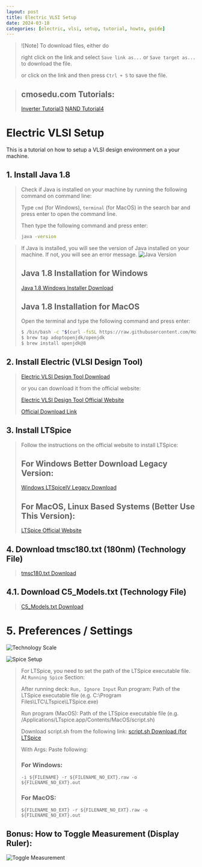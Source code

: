 ```yaml
---
layout: post
title: Electric VLSI Setup
date: 2024-03-18
categories: [electric, vlsi, setup, tutorial, howto, guide]
---
```



> ![Note] To download files, either do 
> 
> right click on the link and select `Save link as...` or `Save target as...` to download the file.
>
> or click on the link and then press `Ctrl + S` to save the file.


> ## cmosedu.com Tutorials:
> [Inverter Tutorial3](https://cmosedu.com/videos/electric/tutorial3/electric_tutorial_3.htm)
> [NAND Tutorial4](https://cmosedu.com/videos/electric/tutorial4/electric_tutorial_4.htm)


# Electric VLSI Setup

This is a tutorial on how to setup a VLSI design environment on a your machine.

## 1. Install Java 1.8

> Check if Java is installed on your machine by running the following command on command line:
>
> Type `cmd` (for Windows), `terminal` (for MacOS) in the search bar and press enter to open the command line.
> 
> Then type the following command and press enter:
> 
>```bash
>java -version
>```

> If Java is installed, you will see the version of Java installed on your machine. If not, you will see an error message.
> ![Java Version](https://samet-byte.github.io/electric_vlsi_stuff/java_version.png)
>
> ## Java 1.8 Installation for Windows
> [Java 1.8 Windows Installer Download](https://samet-byte.github.io/electric_vlsi_stuff/JavaSetup8u401.exe)
> 
> ## Java 1.8 Installation for MacOS
> 
> Open the terminal and type the following command and press enter:
> 
> ```bash
> $ /bin/bash -c "$(curl -fsSL https://raw.githubusercontent.com/Homebrew/install/HEAD/install.sh)"
> $ brew tap adoptopenjdk/openjdk
> $ brew install openjdk@8
> ```



## 2. Install Electric (VLSI Design Tool)
> [Electric VLSI Design Tool Download](https://samet-byte.github.io/electric_vlsi_stuff/electricBinary-9.07.jar)
> 
> or you can download it from the official website:
> 
> [Electric VLSI Design Tool Official Website](http://www.staticfreesoft.com/productsFree.html)
> 
> [Official Download Link](https://ftp.gnu.org/pub/gnu/electric/electric-9.07.jar)


## 3. Install LTSpice
> Follow the instructions on the official website to install LTSpice:
> ## For Windows Better Download Legacy Version:
> [Windows LTSpiceIV Legacy Download](https://cmosedu.com/cmos1/ltspice/LTspiceIV.exe)
> ## For MacOS, Linux Based Systems (Better Use This Version):
> [LTSpice Official Website](https://www.analog.com/en/design-center/design-tools-and-calculators/ltspice-simulator.html)

## 4. Download tmsc180.txt (180nm) (Technology File)
> [tmsc180.txt Download](https://samet-byte.github.io/electric_vlsi_stuff/tmsc180.txt)

## 4.1. Download C5_Models.txt (Technology File)
> [C5_Models.txt Download](https://samet-byte.github.io/electric_vlsi_stuff/C5_Models.txt)


# 5. Preferences / Settings

![Technology Scale](https://samet-byte.github.io/electric_vlsi_stuff/tech_scale.png)

![Spice Setup](https://samet-byte.github.io/electric_vlsi_stuff/spice_setup.png)

> For LTSpice, you need to set the path of the LTSpice executable file.
> At `Running Spice` Section:
> 
> After running deck: `Run, Ignore Input`
> Run program: Path of the LTSpice executable file (e.g. C:\Program Files\LTC\LTspice\LTSpice.exe)
>
> Run program (MacOS): Path of the LTSpice executable file (e.g. /Applications/LTspice.app/Contents/MacOS/script.sh)
>
> Download script.sh from the following link:
> [script.sh Download (for LTSpice](https://samet-byte.github.io/electric_vlsi_stuff/script.sh)
> 
> With Args: Paste following: 
>
> ### For Windows:
> 
> `-i ${FILENAME} -r ${FILENAME_NO_EXT}.raw -o ${FILENAME_NO_EXT}.out`
> 
> ### For MacOS:
> 
> `${FILENAME_NO_EXT} -r ${FILENAME_NO_EXT}.raw -o ${FILENAME_NO_EXT}.out`
> 


## Bonus: How to Toggle Measurement (Display Ruler):
![Toggle Measurement](https://samet-byte.github.io/electric_vlsi_stuff/toggle_measurement.png)